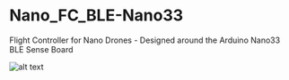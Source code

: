 # Nano_FC_BLE-Nano33
Flight Controller for Nano Drones - Designed around the Arduino Nano33 BLE Sense Board

![alt text]((https://github.com/varuncraghavendra/Nano_FC_BLE-Nano33/tree/main#:~:text=1%20minute%20ago-,Hardware.png,-Rename%20AI%2DBee)?raw=true)


